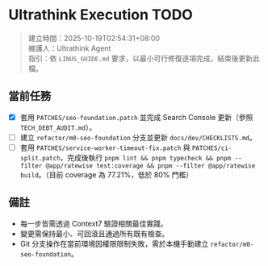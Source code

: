 # Ultrathink Execution TODO

> 建立時間：2025-10-19T02:54:31+08:00  
> 維護人：Ultrathink Agent  
> 指引：依 `LINUS_GUIDE.md` 要求，以最小可行修復逐項完成，結束後更新此檔。

## 當前任務

- [x] 套用 `PATCHES/seo-foundation.patch` 並完成 Search Console 更新（參照 `TECH_DEBT_AUDIT.md`）。
- [ ] 建立 `refactor/m0-seo-foundation` 分支並更新 `docs/dev/CHECKLISTS.md`。
- [ ] 套用 `PATCHES/service-worker-timeout-fix.patch` 與 `PATCHES/ci-split.patch`，完成後執行 `pnpm lint && pnpm typecheck && pnpm --filter @app/ratewise test:coverage && pnpm --filter @app/ratewise build`。（目前 coverage 為 77.21%，低於 80% 門檻）

## 備註

- 每一步皆需透過 Context7 驗證相關最佳實踐。
- 變更需保持最小、可回滾且通過所有既有檢查。
- Git 分支操作在當前環境因權限限制失敗，需於本機手動建立 `refactor/m0-seo-foundation`。
